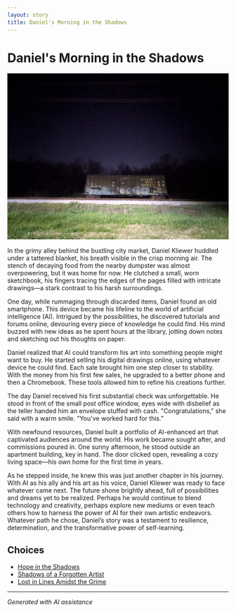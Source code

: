 ```yaml
---
layout: story
title: Daniel's Morning in the Shadows
---
```


# Daniel's Morning in the Shadows

![Daniel's Morning in the Shadows](/input_images/476485520_618748147579301_2628358660310613573_n.jpg)

In the grimy alley behind the bustling city market, Daniel Kliewer huddled under a tattered blanket, his breath visible in the crisp morning air. The stench of decaying food from the nearby dumpster was almost overpowering, but it was home for now. He clutched a small, worn sketchbook, his fingers tracing the edges of the pages filled with intricate drawings—a stark contrast to his harsh surroundings.

One day, while rummaging through discarded items, Daniel found an old smartphone. This device became his lifeline to the world of artificial intelligence (AI). Intrigued by the possibilities, he discovered tutorials and forums online, devouring every piece of knowledge he could find. His mind buzzed with new ideas as he spent hours at the library, jotting down notes and sketching out his thoughts on paper.

Daniel realized that AI could transform his art into something people might want to buy. He started selling his digital drawings online, using whatever device he could find. Each sale brought him one step closer to stability. With the money from his first few sales, he upgraded to a better phone and then a Chromebook. These tools allowed him to refine his creations further.

The day Daniel received his first substantial check was unforgettable. He stood in front of the small post office window, eyes wide with disbelief as the teller handed him an envelope stuffed with cash. "Congratulations," she said with a warm smile. "You've worked hard for this."

With newfound resources, Daniel built a portfolio of AI-enhanced art that captivated audiences around the world. His work became sought after, and commissions poured in. One sunny afternoon, he stood outside an apartment building, key in hand. The door clicked open, revealing a cozy living space—his own home for the first time in years.

As he stepped inside, he knew this was just another chapter in his journey. With AI as his ally and his art as his voice, Daniel Kliewer was ready to face whatever came next. The future shone brightly ahead, full of possibilities and dreams yet to be realized. Perhaps he would continue to blend technology and creativity, perhaps explore new mediums or even teach others how to harness the power of AI for their own artistic endeavors. Whatever path he chose, Daniel’s story was a testament to resilience, determination, and the transformative power of self-learning.


## Choices

* [Hope in the Shadows](/stories/20221113_161540)
* [Shadows of a Forgotten Artist](/stories/326218428_5882108565159414_5579593452106029515_n)
* [Lost in Lines Amidst the Grime](/stories/20221013_140515)


---
*Generated with AI assistance*
